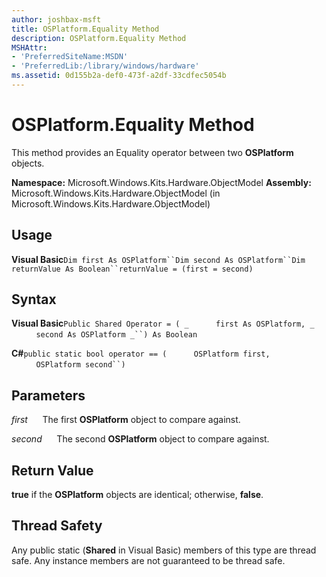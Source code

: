 ```yaml
---
author: joshbax-msft
title: OSPlatform.Equality Method
description: OSPlatform.Equality Method
MSHAttr:
- 'PreferredSiteName:MSDN'
- 'PreferredLib:/library/windows/hardware'
ms.assetid: 0d155b2a-def0-473f-a2df-33cdfec5054b
---
```


# OSPlatform.Equality Method


This method provides an Equality operator between two **OSPlatform** objects.

**Namespace:** Microsoft.Windows.Kits.Hardware.ObjectModel **Assembly:** Microsoft.Windows.Kits.Hardware.ObjectModel (in Microsoft.Windows.Kits.Hardware.ObjectModel)

## Usage


**Visual Basic**`Dim first As OSPlatform``Dim second As OSPlatform``Dim returnValue As Boolean``returnValue = (first = second)`

## Syntax


**Visual Basic**`Public Shared Operator = ( _`           `first As OSPlatform, _`           `second As OSPlatform _``) As Boolean`

**C#**`public static bool operator == (`           `OSPlatform first,`           `OSPlatform second``)`

## Parameters


*first*      The first **OSPlatform** object to compare against.

*second*      The second **OSPlatform** object to compare against.

## Return Value


**true** if the **OSPlatform** objects are identical; otherwise, **false**.

## Thread Safety


Any public static (**Shared** in Visual Basic) members of this type are thread safe. Any instance members are not guaranteed to be thread safe.

 

 






